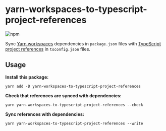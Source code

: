 # yarn-workspaces-to-typescript-project-references

![npm](https://img.shields.io/npm/v/yarn-workspaces-to-typescript-project-references)

Sync [Yarn workspaces](https://classic.yarnpkg.com/en/docs/workspaces/) dependencies in `package.json` files with [TypeScript project references](https://www.typescriptlang.org/docs/handbook/project-references.html) in `tsconfig.json` files.

## Usage

**Install this package:**

```
yarn add -D yarn-workspaces-to-typescript-project-references
```

**Check that references are synced with dependencies:**

```
yarn yarn-workspaces-to-typescript-project-references --check
```

**Sync references with dependencies:**

```
yarn yarn-workspaces-to-typescript-project-references --write
```
